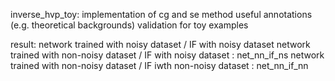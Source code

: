 inverse_hvp_toy: 
implementation of cg and se method
useful annotations (e.g. theoretical backgrounds)
validation for toy examples

result:
network trained with noisy dataset / IF with noisy dataset
network trained with non-noisy dataset / IF with noisy dataset : net_nn_if_ns
network trained with non-noisy dataset / IF iwth non-noisy dataset : net_nn_if_nn
